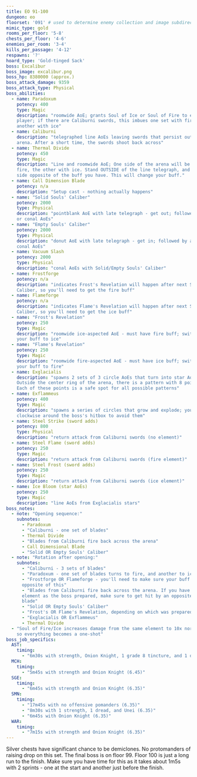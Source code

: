 ```yaml
---
title: EO 91-100
dungeon: eo
floorset: '091' # used to determine enemy collection and image subdirectory
mimic_type: gold
rooms_per_floor: '5-8'
chests_per_floor: '4-6'
enemies_per_room: '3-4'
kills_per_passage: '4-12'
respawns: '?'
hoard_type: 'Gold-tinged Sack'
boss: Excalibur
boss_image: excalibur.png
boss_hp: 8380000 (approx.)
boss_attack_damage: 9359
boss_attack_type: Physical
boss_abilities:
  - name: Paradoxum
    potency: 400
    type: Magic
    description: "roomwide AoE; grants Soul of Ice or Soul of Fire to each
    player; if there are Caliburni swords, this imbues one set with fire, and
    another with ice"
  - name: Caliburni
    description: "telegraphed line AoEs leaving swords that persist outside the
    arena. After a short time, the swords shoot back across"
  - name: Thermal Divide
    potency: 450
    type: Magic
    description: "Line and roomwide AoE; One side of the arena will be hit with
    fire, the other with ice. Stand OUTSIDE of the line telegraph, and on the
    side opposite of the buff you have. This will change your buff."
  - name: Call Dimension Blade
    potency: n/a
    description: "Setup cast - nothing actually happens"
  - name: "Solid Souls' Caliber"
    potency: 2000
    type: Physical
    description: "pointblank AoE with late telegraph - get out; followed by arc
    or conal AoEs"
  - name: "Empty Souls' Caliber"
    potency: 2000
    type: Physical
    description: "donut AoE with late telegraph - get in; followed by arc or
    conal AoEs"
  - name: Vacuum Slash
    potency: 2000
    type: Physical
    description: "conal AoEs with Solid/Empty Souls' Caliber"
  - name: Frostforge
    potency: n/a
    description: "indicates Frost's Revelation will happen after next Souls'
    Caliber, so you'll need to get the fire buff"
  - name: Flameforge
    potency: n/a
    description: "indicates Flame's Revelation will happen after next Souls'
    Caliber, so you'll need to get the ice buff"
  - name: "Frost's Revelation"
    potency: 250
    type: Magic
    description: "roomwide ice-aspected AoE - must have fire buff; switches
    your buff to ice"
  - name: "Flame's Revelation"
    potency: 250
    type: Magic
    description: "roomwide fire-aspected AoE - must have ice buff; switches
    your buff to fire"
  - name: Exglacialis
    description: "spawns 2 sets of 3 circle AoEs that turn into star AoEs.
    Outside the center ring of the arena, there is a pattern with 8 points.
    Each of these points is a safe spot for all possible patterns"
  - name: Exflammeus
    potency: 400
    type: Magic
    description: "spawns a series of circles that grow and explode; you can run
    clockwise around the boss's hitbox to avoid them"
  - name: Steel Strike (sword adds)
    potency: 800
    type: Physical
    description: "return attack from Caliburni swords (no element)"
  - name: Steel Flame (sword adds)
    potency: 250
    type: Magic
    description: "return attack from Caliburni swords (fire element)"
  - name: Steel Frost (sword adds)
    potency: 250
    type: Magic
    description: "return attack from Caliburni swords (ice element)"
  - name: Ice Bloom (star AoEs)
    potency: 250
    type: Magic
    description: "line AoEs from Exglacialis stars"
boss_notes:
  - note: "Opening sequence:"
    subnotes:
      - Paradoxum
      - "Caliburni - one set of blades"
      - Thermal Divide
      - "Blades from Caliburni fire back across the arena"
      - Call Dimensional Blade
      - "Solid OR Empty Souls' Caliber"
  - note: "Rotation after opening:"
    subnotes:
      - "Caliburni - 3 sets of blades"
      - "Paradoxum - one set of blades turns to fire, and another to ice"
      - "Frostforge OR Flameforge - you'll need to make sure your buff is
      opposite of this"
      - "Blades from Caliburni fire back across the arena. If you have the same
      element as the boss prepared, make sure to get hit by an opposite element
      blade"
      - "Solid OR Empty Souls' Caliber"
      - "Frost's OR Flame's Revelation, depending on which was prepared"
      - "Exglacialis OR Exflammeus"
      - Thermal Divide
  - "Soul of Fire/Ice increases damage from the same element to 10x normal,
    so everything becomes a one-shot"
boss_job_specifics:
  AST:
    timing:
      - "6m30s with strength, Onion Knight, 1 grade 8 tincture, and 1 dread (4 vuln stacks)"
  MCH:
    timing:
      - "5m45s with strength and Onion Knight (6.45)"
  SGE:
    timing:
      - "6m45s with strength and Onion Knight (6.35)"
  SMN:
    timing:
      - "17m45s with no offensive pomanders (6.35)"
      - "8m30s with 1 strength, 1 dread, and Unei (6.35)"
      - "6m45s with Onion Knight (6.35)"
  WAR:
    timing:
      - "7m15s with strength and Onion Knight (6.35)"
---
```


Silver chests have significant chance to be demiclones. No protomanders of raising drop on this set. The final boss is on
floor 99. Floor 100 is just a long run to the finish. Make sure you have time
for this as it takes about 1m5s with 2 sprints - one at the start and another
just before the finish.
